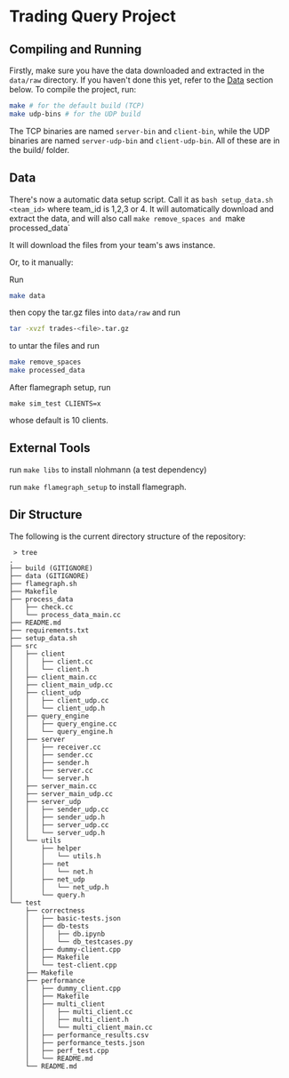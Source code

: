 # Trading Query Project

## Compiling and Running
Firstly, make sure you have the data downloaded and extracted in the `data/raw` directory. If you haven't done this yet, refer to the [Data](#data) section below.
To compile the project, run:

```bash
make # for the default build (TCP)
make udp-bins # for the UDP build
```
The TCP binaries are named `server-bin` and `client-bin`, while the UDP binaries are named `server-udp-bin` and `client-udp-bin`. All of these are in the build/ folder.

## Data
There's now a automatic data setup script. Call it as `bash setup_data.sh <team_id>` where team_id is 1,2,3 or 4. It will automatically download and extract the data, and will also call `make remove_spaces and `make processed_data`

It will download the files from your team's aws instance.

Or, to it manually:

Run

```bash
make data
```
then copy the tar.gz files into `data/raw` and run

```bash
tar -xvzf trades-<file>.tar.gz
```

to untar the files and run

```bash
make remove_spaces  
make processed_data
```
After flamegraph setup, run
```
make sim_test CLIENTS=x
```
whose default is 10 clients. 

## External Tools
run `make libs` to install nlohmann (a test dependency)

run `make flamegraph_setup` to install flamegraph.

## Dir Structure
The following is the current directory structure of the repository:

```
 > tree       
.
├── build (GITIGNORE)
├── data (GITIGNORE)
├── flamegraph.sh
├── Makefile
├── process_data
│   ├── check.cc
│   └── process_data_main.cc
├── README.md
├── requirements.txt
├── setup_data.sh
├── src
│   ├── client
│   │   ├── client.cc
│   │   └── client.h
│   ├── client_main.cc
│   ├── client_main_udp.cc
│   ├── client_udp
│   │   ├── client_udp.cc
│   │   └── client_udp.h
│   ├── query_engine
│   │   ├── query_engine.cc
│   │   └── query_engine.h
│   ├── server
│   │   ├── receiver.cc
│   │   ├── sender.cc
│   │   ├── sender.h
│   │   ├── server.cc
│   │   └── server.h
│   ├── server_main.cc
│   ├── server_main_udp.cc
│   ├── server_udp
│   │   ├── sender_udp.cc
│   │   ├── sender_udp.h
│   │   ├── server_udp.cc
│   │   └── server_udp.h
│   └── utils
│       ├── helper
│       │   └── utils.h
│       ├── net
│       │   └── net.h
│       ├── net_udp
│       │   └── net_udp.h
│       └── query.h
└── test
    ├── correctness
    │   ├── basic-tests.json
    │   ├── db-tests
    │   │   ├── db.ipynb
    │   │   └── db_testcases.py
    │   ├── dummy-client.cpp
    │   ├── Makefile
    │   └── test-client.cpp
    ├── Makefile
    ├── performance
    │   ├── dummy_client.cpp
    │   ├── Makefile
    │   ├── multi_client
    │   │   ├── multi_client.cc
    │   │   ├── multi_client.h
    │   │   └── multi_client_main.cc
    │   ├── performance_results.csv
    │   ├── performance_tests.json
    │   ├── perf_test.cpp
    │   └── README.md
    └── README.md
```
